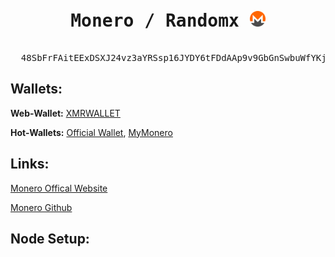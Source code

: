 <pre align="center">
  <h1><span>Monero / Randomx</span> <img src="img/monero-logo.png" alt="Logo" width="25" height="25"></h1>
  <h>48SbFrFAitEExDSXJ24vz3aYRSsp16JYDY6tFDdAAp9v9GbGnSwbuWfYKjdCpUcPheaepBwPqVYDoFUz6bvkgCN3CBGRBcF</h>
</pre>


## Wallets:

**Web-Wallet:** [XMRWALLET](https://www.xmrwallet.com/app.html#/dashboard.html)

**Hot-Wallets:** [Official Wallet](https://www.getmonero.org/downloads/), [MyMonero](https://mymonero.com/)


## Links:
[Monero Offical Website](https://kaspa.org/)

[Monero Github](https://github.com/kaspanet/kaspad)


## Node Setup:


